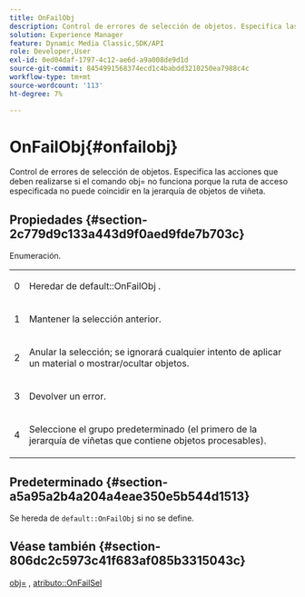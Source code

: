 ```yaml
---
title: OnFailObj
description: Control de errores de selección de objetos. Especifica las acciones que deben realizarse si el comando obj= no funciona porque la ruta de acceso especificada no puede coincidir en la jerarquía de objetos de viñeta.
solution: Experience Manager
feature: Dynamic Media Classic,SDK/API
role: Developer,User
exl-id: 0ed04daf-1797-4c12-ae6d-a9a008de9d1d
source-git-commit: 8454991568374ecd1c4babdd3210250ea7988c4c
workflow-type: tm+mt
source-wordcount: '113'
ht-degree: 7%

---
```


# OnFailObj{#onfailobj}

Control de errores de selección de objetos. Especifica las acciones que deben realizarse si el comando obj= no funciona porque la ruta de acceso especificada no puede coincidir en la jerarquía de objetos de viñeta.

## Propiedades {#section-2c779d9c133a443d9f0aed9fde7b703c}

Enumeración.

<table id="simpletable_538B76AB784D4DEE9B8021A6BDCE06AB"> 
 <tr class="strow"> 
  <td class="stentry"> <p>0 </p> </td> 
  <td class="stentry"> <p>Heredar de <span class="codeph"> default::OnFailObj </span>. </p> </td> 
 </tr> 
 <tr class="strow"> 
  <td class="stentry"> <p>1 </p> </td> 
  <td class="stentry"> <p>Mantener la selección anterior. </p> </td> 
 </tr> 
 <tr class="strow"> 
  <td class="stentry"> <p>2 </p> </td> 
  <td class="stentry"> <p>Anular la selección; se ignorará cualquier intento de aplicar un material o mostrar/ocultar objetos. </p> </td> 
 </tr> 
 <tr class="strow"> 
  <td class="stentry"> <p>3 </p> </td> 
  <td class="stentry"> <p>Devolver un error. </p> </td> 
 </tr> 
 <tr class="strow"> 
  <td class="stentry"> <p>4 </p> </td> 
  <td class="stentry"> <p>Seleccione el grupo predeterminado (el primero de la jerarquía de viñetas que contiene objetos procesables). </p> </td> 
 </tr> 
</table>

## Predeterminado {#section-a5a95a2b4a204a4eae350e5b544d1513}

Se hereda de `default::OnFailObj` si no se define.

## Véase también {#section-806dc2c5973c41f683af085b3315043c}

[obj=](../../../../../ir-api/http-protocol/image-rendering-api-ref/c-ir-http-protocol-ref/c-ir-http-protocol-command-reference/r-ir-obj.md#reference-31e7dac7931b4e0eb3c7589f120a1e6a) , [atributo::OnFailSel](../../../../../ir-api/material-cat/image-rendering-api-ref/c-ir-material-catalog/c-ir-attributes-reference/r-ir-onfailsel.md#reference-f95e4a4a3c02412b87a2b0acca8a5513)
